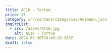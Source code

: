 ```yaml
---
title: AC16 - Tortue
price: 25
category: src/content/categories/Animaux.json
imgSrcList:
  - src: /asset/AC16.jpg
    alt: AC16 - Tortue
date: 2024-05-30T10:49:28.383Z
draft: false
---
```


